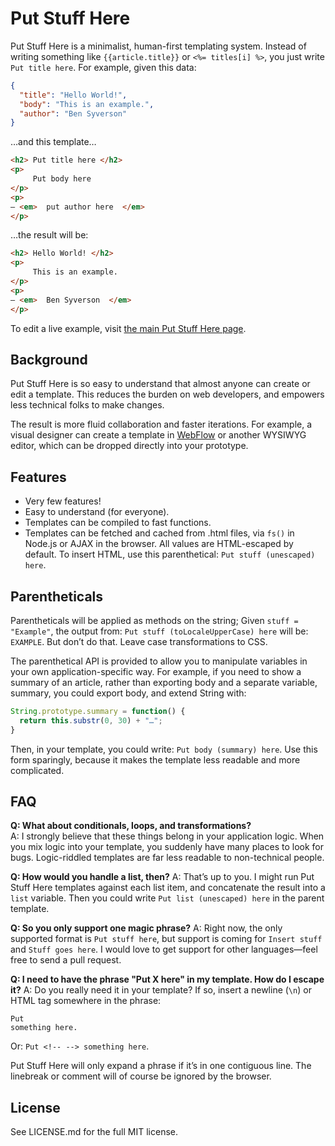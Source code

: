 # Put Stuff Here
Put Stuff Here is a minimalist, human-first templating system. Instead of writing something like `{{article.title}}` or `<%= titles[i] %>`, you just write `Put title here`. For example, given this data:

```json
{
  "title": "Hello World!",
  "body": "This is an example.",
  "author": "Ben Syverson"
}
```

…and this template…

```html
<h2> Put title here </h2>
<p>
     Put body here
</p>
<p>
– <em>  put author here  </em>
</p>
```

…the result will be:

```html
<h2> Hello World! </h2>
<p>
     This is an example.
</p>
<p>
– <em>  Ben Syverson  </em>
</p>
```

To edit a live example, visit [the main Put Stuff Here page](http://put.stuffhere.org/).


## Background

Put Stuff Here is so easy to understand that almost anyone can create or edit a template. This reduces the burden on web developers, and empowers less technical folks to make changes.

The result is more fluid collaboration and faster iterations. For example, a visual designer can create a template in [WebFlow](http://webflow.com/) or another WYSIWYG editor, which can be dropped directly into your prototype.

## Features

- Very few features!
- Easy to understand (for everyone).
- Templates can be compiled to fast functions.
- Templates can be fetched and cached from .html files, via `fs()` in Node.js or AJAX in the browser.
All values are HTML-escaped by default. To insert HTML, use this parenthetical: `Put stuff (unescaped) here`.


## Parentheticals
Parentheticals will be applied as methods on the string; Given `stuff = "Example"`, the output from: `Put stuff (toLocaleUpperCase) here` will be: `EXAMPLE`. But don’t do that. Leave case transformations to CSS.

The parenthetical API is provided to allow you to manipulate variables in your own application-specific way. For example, if you need to show a summary of an article, rather than exporting body and a separate variable, summary, you could export body, and extend String with:

```javascript
String.prototype.summary = function() {
  return this.substr(0, 30) + "…";
}
```

Then, in your template, you could write: `Put body (summary) here`. Use this form sparingly, because it makes the template less readable and more complicated.

## FAQ
**Q: What about conditionals, loops, and transformations?**  
A: I strongly believe that these things belong in your application logic. When you mix logic into your template, you suddenly have many places to look for bugs. Logic-riddled templates are far less readable to non-technical people.

**Q: How would you handle a list, then?** 
A: That’s up to you. I might run Put Stuff Here templates against each list item, and concatenate the result into a `list` variable. Then you could write `Put list (unescaped) here` in the parent template.

**Q: So you only support one magic phrase?** 
A: Right now, the only supported format is `Put stuff here`, but support is coming for `Insert stuff` and `Stuff goes here`. I would love to get support for other languages—feel free to send a pull request.

**Q: I need to have the phrase "Put X here" in my template. How do I escape it?** 
A: Do you really need it in your template? If so, insert a newline (`\n`) or HTML tag somewhere in the phrase:

```
Put
something here.
```

Or: `Put <!-- --> something here`.

Put Stuff Here will only expand a phrase if it’s in one contiguous line. The linebreak or comment will of course be ignored by the browser.

## License

See LICENSE.md for the full MIT license.